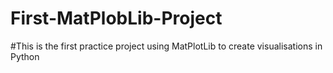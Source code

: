# First-MatPlobLib-Project

#This is the first practice project using MatPlotLib to create visualisations in Python
